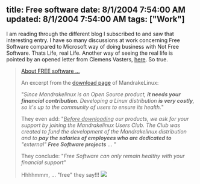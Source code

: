 title: Free software
date: 8/1/2004 7:54:00 AM
updated: 8/1/2004 7:54:00 AM
tags: ["Work"]
---
I am reading through the different blog I subscribed to and saw that interesting entry. I have so many discussions at work concerning Free Software compared to Microsoft way of doing business with Not Free Software. Thats Life, real Life. Another way of seeing the real life is pointed by an opened letter from Clemens Vasters, [here](http://staff.newtelligence.net/clemensv/PermaLink.aspx?guid=8fe41294-a988-4c73-948a-1bfab622fcce). So true.

> [About FREE software ...](http://weblogs.asp.net/alainler/archive/2004/07/31/202619.aspx)
> 
> An excerpt from the [download page](http://www.mandrakelinux.com/en/ftp.php3) of MandrakeLinux:
> 
> "<em>Since Mandrakelinux is an Open Source product, <b>it needs your financial contribution</b>. Developing a Linux distribution <strong>is very costly</strong>, so it's up to the community of users to ensure its health.</em>"
> 
> They even add: "<em><u>Before downloading</u> our products, we ask for your support by joining the Mandrakelinux Users Club. The Club was created to fund the development of the Mandrakelinux distribution and to <strong>pay the salaries of employees who are dedicated to</strong> "external" <strong>Free Software projects</strong> ...</em> "
> 
> They conclude: "<em>Free Software can only remain healthy with your financial support</em>"
> 
> Hhhhmmm, ... "free" they say!!!
> ![](http://weblogs.asp.net/alainler/aggbug/202619.aspx)
